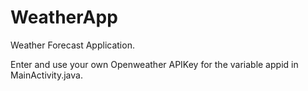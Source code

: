 # WeatherApp
Weather Forecast Application.

Enter and use your own Openweather APIKey for the variable appid in MainActivity.java.

